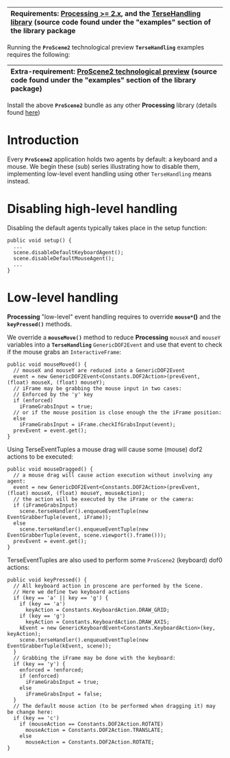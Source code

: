 | Requirements: [Processing >= 2.x](https://processing.org/download/), and the [TerseHandling library](http://otrolado.info/tersehandling.zip) (source code found under the "**examples**" section of the library package |
|:------------------------------------------------------------------------------------------------------------------------------------------------------------------------------------------------------------------------|

Running the **`ProScene2`** technological preview **`TerseHandling`** examples requires the following:

| Extra-requirement: [ProScene2 technological preview](http://otrolado.info/remixcam.zip) (source code found under the "**examples**" section of the library package) |
|:--------------------------------------------------------------------------------------------------------------------------------------------------------------------|

Install the above **`ProScene2`** bundle as any other **Processing** library (details found [here](http://wiki.processing.org/w/How_to_Install_a_Contributed_Library))



# Introduction #

Every **`ProScene2`** application holds two agents by default: a keyboard and a mouse. We begin these (sub) series illustrating how to disable them, implementing low-level event handling using other `TerseHandling` means instead.

# Disabling high-level handling #

Disabling the default agents typically takes place in the setup function:

```
public void setup() {
  ...
  scene.disableDefaultKeyboardAgent();
  scene.disableDefaultMouseAgent();
  ...
}
```

# Low-level handling #

**Processing** "low-level" event handling requires to override **`mouse*`()** and the **`keyPressed()`** methods.

We override a **`mouseMove()`** method to reduce **Processing** `mouseX` and `mouseY` variables into a **`TerseHandling`** `GenericDOF2Event` and use that event to check if the mouse grabs an `InteractiveFrame`:

```
public void mouseMoved() {
  // mouseX and mouseY are reduced into a GenericDOF2Event
  event = new GenericDOF2Event<Constants.DOF2Action>(prevEvent, (float) mouseX, (float) mouseY);
  // iFrame may be grabbing the mouse input in two cases:
  // Enforced by the 'y' key
  if (enforced)
    iFrameGrabsInput = true;
  // or if the mouse position is close enough the the iFrame position:
  else
    iFrameGrabsInput = iFrame.checkIfGrabsInput(event);		
  prevEvent = event.get();
}
```

Using TerseEventTuples a mouse drag will cause some (mouse) dof2 actions to be executed:

```
public void mouseDragged() {
  // a mouse drag will cause action execution without involving any agent:
  event = new GenericDOF2Event<Constants.DOF2Action>(prevEvent, (float) mouseX, (float) mouseY, mouseAction);
  // the action will be executed by the iFrame or the camera:
  if (iFrameGrabsInput)
    scene.terseHandler().enqueueEventTuple(new EventGrabberTuple(event, iFrame));
  else
    scene.terseHandler().enqueueEventTuple(new EventGrabberTuple(event, scene.viewport().frame()));
  prevEvent = event.get();
}
```

TerseEventTuples are also used to perform some `ProScene2` (keyboard) dof0 actions:

```
public void keyPressed() {
  // All keyboard action in proscene are performed by the Scene.
  // Here we define two keyboard actions
  if (key == 'a' || key == 'g') {
    if (key == 'a')
      keyAction = Constants.KeyboardAction.DRAW_GRID;
    if (key == 'g')
      keyAction = Constants.KeyboardAction.DRAW_AXIS;
    kEvent = new GenericKeyboardEvent<Constants.KeyboardAction>(key, keyAction);      
    scene.terseHandler().enqueueEventTuple(new EventGrabberTuple(kEvent, scene));
  }
  // Grabbing the iFrame may be done with the keyboard:
  if (key == 'y') {
    enforced = !enforced;
    if (enforced)
      iFrameGrabsInput = true;
    else
      iFrameGrabsInput = false;
  }	
  // The default mouse action (to be performed when dragging it) may be change here:	
  if (key == 'c')
    if (mouseAction == Constants.DOF2Action.ROTATE)
      mouseAction = Constants.DOF2Action.TRANSLATE;
    else
      mouseAction = Constants.DOF2Action.ROTATE;
}
```